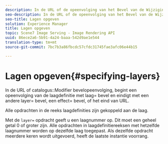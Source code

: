 ```yaml
---
description: In de URL of de opeenvolging van het Bevel van de Wijzigingsbevel van de catalogus, begint een opeenvolging van de laagdefinitie met laag= bevel en eindigt met een ander layer= bevel, een effect= bevel, of het eind van URL.
seo-description: In de URL of de opeenvolging van het Bevel van de Wijzigingsbevel van de catalogus, begint een opeenvolging van de laagdefinitie met laag= bevel en eindigt met een ander layer= bevel, een effect= bevel, of het eind van URL.
seo-title: Lagen opgeven
solution: Experience Manager
title: Lagen opgeven
topic: Scene7 Image Serving - Image Rendering API
uuid: 86ece2a6-5b91-4a24-baaa-542d9ae1e544
translation-type: tm+mt
source-git-commit: 7bc7b3a86fbcdc57cfdc31745fae3afc06e44b15

---
```



# Lagen opgeven{#specifying-layers}

In de URL of catalogus::Modifier bevelopeenvolging, begint een opeenvolging van de laagdefinitie met laag= bevel en eindigt met een andere layer= bevel, een effect= bevel, of het eind van URL.

Alle opdrachten in de reeks laagdefinities zijn gekoppeld aan de laag.

Met de `layer=` opdracht geeft u een laagnummer op. Dit moet een geheel getal 0 of groter zijn. Alle opdrachten in laagdefinitiereeksen met hetzelfde laagnummer worden op dezelfde laag toegepast. Als dezelfde opdracht meerdere keren wordt uitgevoerd, heeft de laatste instantie voorrang.
